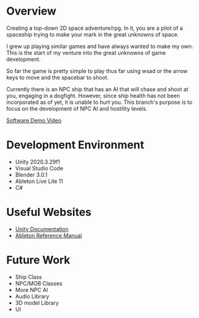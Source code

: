 # Overview

Creating a top-down 2D space adventure/rpg. In it, you are a pilot of a spaceship trying to make your mark in the great unknowns of space. 

I grew up playing similar games and have always wanted to make my own. This is the start of my venture into the great unknowns of game development.

So far the game is pretty simple to play thus far using wsad or the arrow keys to move and the spacebar to shoot. 

Currently there is an NPC ship that has an AI that will chase and shoot at you, engaging in a dogfight. However, since ship health has not been incorporated as of yet, it is unable to hurt you. This branch's purpose is to focus on the development of NPC AI and hostility levels.


[Software Demo Video](https://youtu.be/Ldp0RRga7RY)

# Development Environment

* Unity 2020.3.29f1
* Visual Studio Code
* Blender 3.0.1
* Ableton Live Lite 11
* C#

# Useful Websites

* [Unity Documentation](https://docs.unity3d.com/)
* [Ableton Reference Manual](https://www.ableton.com/en/manual/welcome-to-live/)

# Future Work

* Ship Class
* NPC/MOB Classes
* More NPC AI
* Audio Library
* 3D model Library 
* UI
